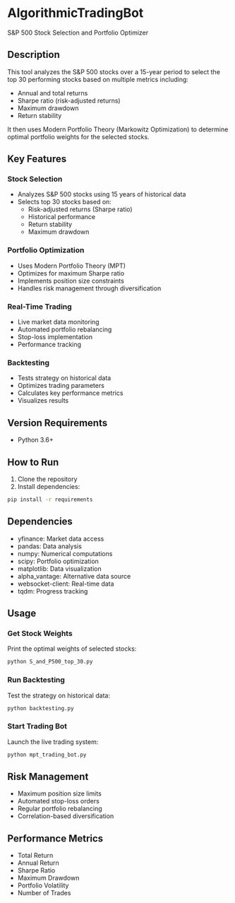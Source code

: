 # AlgorithmicTradingBot
S&P 500 Stock Selection and Portfolio Optimizer

## Description
This tool analyzes the S&P 500 stocks over a 15-year period to select the top 30 performing stocks based on multiple metrics including:
- Annual and total returns
- Sharpe ratio (risk-adjusted returns)
- Maximum drawdown
- Return stability

It then uses Modern Portfolio Theory (Markowitz Optimization) to determine optimal portfolio weights for the selected stocks.


## Key Features

### Stock Selection
- Analyzes S&P 500 stocks using 15 years of historical data
- Selects top 30 stocks based on:
  - Risk-adjusted returns (Sharpe ratio)
  - Historical performance
  - Return stability
  - Maximum drawdown

### Portfolio Optimization
- Uses Modern Portfolio Theory (MPT)
- Optimizes for maximum Sharpe ratio
- Implements position size constraints
- Handles risk management through diversification

### Real-Time Trading
- Live market data monitoring
- Automated portfolio rebalancing
- Stop-loss implementation
- Performance tracking

### Backtesting
- Tests strategy on historical data
- Optimizes trading parameters
- Calculates key performance metrics
- Visualizes results

## Version Requirements
- Python 3.6+

## How to Run

1. Clone the repository
2. Install dependencies: 
```bash
pip install -r requirements
```
## Dependencies
- yfinance: Market data access
- pandas: Data analysis
- numpy: Numerical computations
- scipy: Portfolio optimization
- matplotlib: Data visualization
- alpha_vantage: Alternative data source
- websocket-client: Real-time data
- tqdm: Progress tracking

## Usage

### Get Stock Weights
Print the optimal weights of selected stocks:
```bash
python S_and_P500_top_30.py
```
### Run Backtesting
Test the strategy on historical data: 
```bash
python backtesting.py
```
### Start Trading Bot
Launch the live trading system: 
```bash
python mpt_trading_bot.py
```
## Risk Management
- Maximum position size limits
- Automated stop-loss orders
- Regular portfolio rebalancing
- Correlation-based diversification

## Performance Metrics
- Total Return
- Annual Return
- Sharpe Ratio
- Maximum Drawdown
- Portfolio Volatility
- Number of Trades
